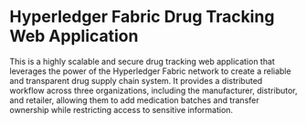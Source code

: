 # Hyperledger Fabric Drug Tracking Web Application

This is a highly scalable and secure drug tracking web application that leverages the power of the Hyperledger Fabric network to create a reliable and transparent drug supply chain system. It provides a distributed workflow across three organizations, including the manufacturer, distributor, and retailer, allowing them to add medication batches and transfer ownership while restricting access to sensitive information.
